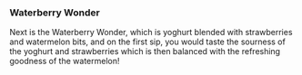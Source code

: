 <h3>Waterberry Wonder</h3>
Next is the Waterberry Wonder, which is yoghurt blended with strawberries and watermelon bits, and on the first sip, you would taste the sourness of the yoghurt and strawberries which is then balanced with the refreshing goodness of the watermelon!